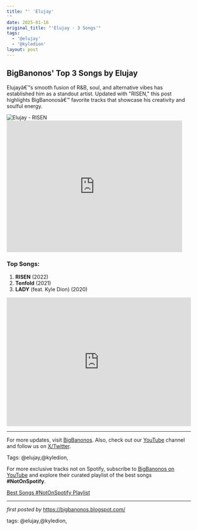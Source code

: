 ```yaml
---
title: "' 'Elujay'
'"
date: 2025-01-16
original_title: "'Elujay - 3 Songs'"
tags:
  - '@elujay'
  - '@kyledion'
layout: post
---
```

<h2 >BigBanonos' Top 3 Songs by Elujay</h2> <!-- Introductory Text -->
<p >Elujayâ€™s smooth fusion of R&B, soul, and alternative vibes has established him as a standout artist. Updated with "RISEN," this post highlights BigBanonosâ€™ favorite tracks that showcase his creativity and soulful energy.</p> <!-- Featured Image -->
<div > <img src="https://i.scdn.co/image/ab6761610000e5ebca98ba2ccd44fb2325aedbe2" alt="Elujay - RISEN">
</div> <!-- YouTube Video Embed -->
<div > <iframe frameborder="0" height="360" src="https://youtube.com/embed/DVORzjPrnwg" width="480"></iframe>
</div> <!-- Song List -->
<h3 >Top Songs:</h3>
<ol> <li><strong>RISEN</strong> (2022)</li> <li><strong>Tenfold</strong> (2021)</li> <li><strong>LADY</strong> (feat. Kyle Dion) (2020)</li>
</ol> <!-- Spotify Playlist Embed -->
<div > <iframe allow="autoplay; clipboard-write; encrypted-media; fullscreen; picture-in-picture" allowfullscreen="" frameborder="0" height="352" loading="lazy" src="https://open.spotify.com/embed/playlist/4ptHbg7IKawvN5KRUw4usU?utm_source=generator" width="100%"></iframe>
</div> <!-- Footer Links -->
<hr />
<p >For more updates, visit <a href="https://bigbanonos.blogspot.com/" target="_blank">BigBanonos</a>. Also, check out our <a href="https://www.youtube.com/@BigBanonos" target="_blank">YouTube</a> channel and follow us on <a href="https://x.com/bigbanonos" target="_blank">X/Twitter</a>.</p> <!-- Tags -->
<p >Tags: @elujay,@kyledion,</p>


<!--Subscribe and Playlist Links-->
<div>
    <p>For more exclusive tracks not on Spotify, subscribe to <a href="https://www.youtube.com/@BigBanonos" target="_blank">BigBanonos on YouTube</a> and explore their curated playlist of the best songs <strong>#NotOnSpotify</strong>.</p>
    <p><a href="https://www.youtube.com/playlist?list=PLtuNtuTatqI0kFahUCbtbfenC_ET5O_tr" target="_blank">Best Songs #NotOnSpotify Playlist<br /></a></p></div>

<hr />

<p><em>first posted by</em> <a href="https://bigbanonos.blogspot.com/" rel="noopener" target="_new">https://bigbanonos.blogspot.com/</a></p>

<p>tags: @elujay,@kyledion,</p>
